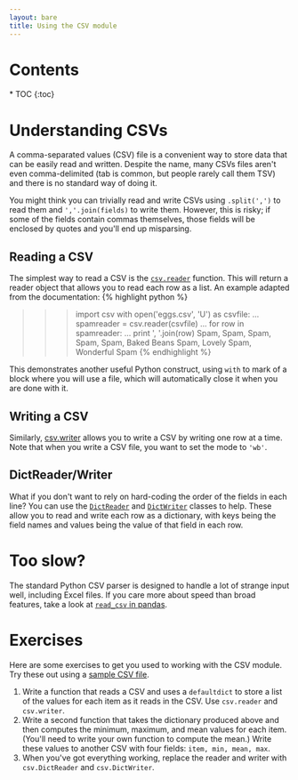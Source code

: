 ```yaml
---
layout: bare
title: Using the CSV module
---
```


<h1>Contents</h1>
* TOC
{:toc}

# Understanding CSVs

A comma-separated values (CSV) file is a convenient way to store data
that can be easily read and written. Despite the name, many CSVs files
aren't even comma-delimited (tab is common, but people rarely call
them TSV) and there is no standard way of doing it.

You might think you can trivially read and write CSVs using
`.split(',')` to read them and `','.join(fields)` to write
them. However, this is risky; if some of the fields contain commas
themselves, those fields will be enclosed by quotes and you'll end up
misparsing.

## Reading a CSV

The simplest way to read a CSV is the
[`csv.reader`](http://docs.python.org/2/library/csv.html#csv.reader)
function. This will return a reader object that allows you to read
each row as a list. An example adapted from the documentation:
{% highlight python %}
>>> import csv
>>> with open('eggs.csv', 'U') as csvfile:
...     spamreader = csv.reader(csvfile)
...     for row in spamreader:
...         print ', '.join(row)
Spam, Spam, Spam, Spam, Spam, Baked Beans
Spam, Lovely Spam, Wonderful Spam
{% endhighlight %}

This demonstrates another useful Python construct, using `with` to
mark of a block where you will use a file, which will automatically
close it when you are done with it.

## Writing a CSV 

Similarly,
[csv.writer](http://docs.python.org/2/library/csv.html#csv.writer)
allows you to write a CSV by writing one row at a time.  Note that
when you write a CSV file, you want to set the mode to `'wb'`.

## DictReader/Writer

What if you don't want to rely on hard-coding the order of the fields
in each line? You can use the
[`DictReader`](http://docs.python.org/2/library/csv.html#csv.DictReader)
and
[`DictWriter`](http://docs.python.org/2/library/csv.html#csv.DictWriter)
classes to help. These allow you to read and write each row as a
dictionary, with keys being the field names and values being the value
of that field in each row.

# Too slow?

The standard Python CSV parser is designed to handle a lot of strange
input well, including Excel files. If you care more about speed than
broad features, take a look at [`read_csv` in
pandas](http://pandas.pydata.org/pandas-docs/stable/generated/pandas.io.parsers.read_csv.html). 

# Exercises

Here are some exercises to get you used to working with the CSV
module. Try these out using a [sample CSV
file](../examples/csv_data.csv).

1. Write a function that reads a CSV and uses a `defaultdict` to store
a list of the values for each item as it reads in the CSV. Use
`csv.reader` and `csv.writer`.
1. Write a second function that takes the dictionary produced above
and then computes the minimum, maximum, and mean values for each
item. (You'll need to write your own function to compute the mean.)
Write these values to another CSV with four fields: `item, min, mean,
max`.
1. When you've got everything working, replace the reader and writer
with `csv.DictReader` and `csv.DictWriter`.
